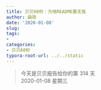 ```yaml
---
title: 贝贝60秒：为啥README要无我
author: 曲政
date: '2020-01-08'
slug: 
tags:
- 
categories:
- 贝贝60秒
typora-root-url: ../../static
---
```

> 今天是贝贝报告给你的第 314 天   
> 2020-01-08 星期三 